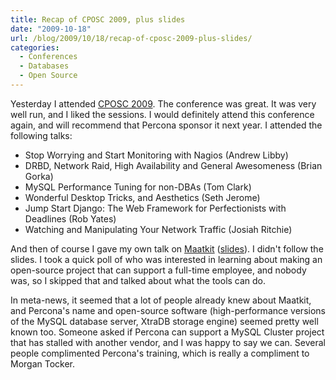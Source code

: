 ```yaml
---
title: Recap of CPOSC 2009, plus slides
date: "2009-10-18"
url: /blog/2009/10/18/recap-of-cposc-2009-plus-slides/
categories:
  - Conferences
  - Databases
  - Open Source
---
```

Yesterday I attended [CPOSC 2009][1]. The conference was great. It was very well run, and I liked the sessions. I would definitely attend this conference again, and will recommend that Percona sponsor it next year. I attended the following talks:

*   Stop Worrying and Start Monitoring with Nagios (Andrew Libby)
*   DRBD, Network Raid, High Availability and General Awesomeness (Brian Gorka)
*   MySQL Performance Tuning for non-DBAs (Tom Clark)
*   Wonderful Desktop Tricks, and Aesthetics (Seth Jerome)
*   Jump Start Django: The Web Framework for Perfectionists with Deadlines (Rob Yates)
*   Watching and Manipulating Your Network Traffic (Josiah Ritchie)

And then of course I gave my own talk on [Maatkit][2] ([slides][3]). I didn't follow the slides. I took a quick poll of who was interested in learning about making an open-source project that can support a full-time employee, and nobody was, so I skipped that and talked about what the tools can do.

In meta-news, it seemed that a lot of people already knew about Maatkit, and Percona's name and open-source software (high-performance versions of the MySQL database server, XtraDB storage engine) seemed pretty well known too. Someone asked if Percona can support a MySQL Cluster project that has stalled with another vendor, and I was happy to say we can. Several people complimented Percona's training, which is really a compliment to Morgan Tocker.

 [1]: http://www.cposc.org/
 [2]: http://www.maatkit.org/
 [3]: /media/2009/10/Maatkit_CPOSC.pdf
